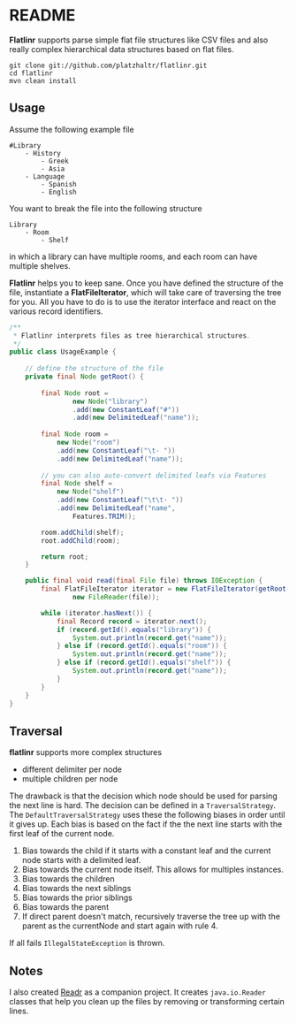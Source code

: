 # README #

**Flatlinr** supports parse simple flat file structures like CSV files and also really complex hierarchical data structures based on flat files.

	git clone git://github.com/platzhaltr/flatlinr.git
	cd flatlinr
	mvn clean install

## Usage ##

Assume the following example file

	#Library
		- History
			- Greek
			- Asia
		- Language
			- Spanish
			- English
			
You want to break the file into the following structure

	Library
		- Room
			- Shelf	

in which a library can have multiple rooms, and each room can have multiple shelves.

**Flatlinr** helps you to keep sane. Once you have defined the structure of the file, instantiate a **FlatFileIterator**, which will take care of traversing the tree for you. All you have to do is to use the iterator interface and react on the various record identifiers.

```java
/**
 * Flatlinr interprets files as tree hierarchical structures.
 */
public class UsageExample {
	
	// define the structure of the file
	private final Node getRoot() {
		
		final Node root = 
				new Node("library")
				.add(new ConstantLeaf("#"))
				.add(new DelimitedLeaf("name"));
			
		final Node room = 
			new Node("room")
			.add(new ConstantLeaf("\t- "))
			.add(new DelimitedLeaf("name"));
		
		// you can also auto-convert delimited leafs via Features
		final Node shelf = 
			new Node("shelf")
			.add(new ConstantLeaf("\t\t- "))
			.add(new DelimitedLeaf("name",
				Features.TRIM));

		room.addChild(shelf);
		root.addChild(room);

		return root;
	}

	public final void read(final File file) throws IOException {
		final FlatFileIterator iterator = new FlatFileIterator(getRoot(),
				new FileReader(file));

		while (iterator.hasNext()) {
			final Record record = iterator.next();
			if (record.getId().equals("library")) {
				System.out.println(record.get("name"));
			} else if (record.getId().equals("room")) {
				System.out.println(record.get("name"));
			} else if (record.getId().equals("shelf")) {
				System.out.println(record.get("name"));
			}
		}
	}
}
```

## Traversal ##

**flatlinr** supports more complex structures

- different delimiter per node
- multiple children per node

The drawback is that the decision which node should be used for parsing the next line is hard. The decision can be defined in a `TraversalStrategy`. The `DefaultTraversalStrategy` uses these the following biases in order until it gives up. Each bias is based on the fact if the the next line starts with the first leaf of the current node.

1. Bias towards the child if it starts with a constant leaf and the current node starts with a delimited leaf.
2. Bias towards the current node itself. This allows for multiples instances.
3. Bias towards the children
4. Bias towards the next siblings
5. Bias towards the prior siblings
6. Bias towards the parent
7. If direct parent doesn't match, recursively traverse the tree up with the parent as the currentNode and start again with rule 4.

If all fails `IllegalStateException` is thrown.

## Notes ##

I also created [Readr](https://github.com/platzhaltr/readr) as a companion project. It creates `java.io.Reader` classes that help you clean up the files by removing or transforming certain lines.